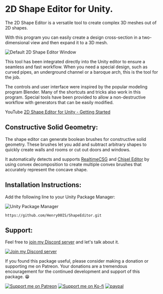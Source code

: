 # 2D Shape Editor for Unity.

The 2D Shape Editor is a versatile tool to create complex 3D meshes out of 2D shapes.

With this program you can easily create a design cross-section in a two-dimensional view and then expand it to a 3D mesh.

![Default 2D Shape Editor Window](https://github.com/Henry00IS/ShapeEditor/wiki/images/home/multiple-windows.png)

This tool has been integrated directly into the Unity editor to ensure a seamless and fast workflow. When you need a special design, such as curved pipes, an underground channel or a baroque arch, this is the tool for the job.

The controls and user interface were inspired by the popular modeling program Blender. Many of the shortcuts and tricks also work in this program. Special tools have been provided to allow a non-destructive workflow with generators that can be easily modified.

YouTube [2D Shape Editor for Unity - Getting Started](https://www.youtube.com/watch?v=yq0keiF3o8o)

## Constructive Solid Geometry:

The shape editor can generate boolean brushes for constructive solid geometry. These brushes let you add and subtract arbitrary shapes to quickly create walls and rooms or cut out doors and windows.

It automatically detects and supports [RealtimeCSG](https://github.com/LogicalError/realtime-CSG-for-unity) and [Chisel Editor](https://github.com/RadicalCSG/Chisel.Prototype) by using convex decomposition to create multiple convex brushes that accurately represent the concave shape.

## Installation Instructions:

Add the following line to your Unity Package Manager:

![Unity Package Manager](https://user-images.githubusercontent.com/7905726/84954483-c82ba100-b0f5-11ea-9cd0-1cdc24ef2660.png)

`https://github.com/Henry00IS/ShapeEditor.git`

## Support:

Feel free to [join my Discord server](https://discord.gg/sKEvrBwHtq) and let's talk about it.

[![Join my Discord server](https://dcbadge.limes.pink/api/server/sKEvrBwHtq)](https://discord.gg/sKEvrBwHtq)

If you found this package useful, please consider making a donation or supporting me on Patreon. Your donations are a tremendous encouragement for the continued development and support of this package. 😁

[![Support me on Patreon](https://raw.githubusercontent.com/wiki/Henry00IS/DynamicLighting/images/badges/patreon.svg)](https://patreon.com/henrydejongh) [![Support me on Ko-fi](https://raw.githubusercontent.com/wiki/Henry00IS/DynamicLighting/images/badges/kofi.svg)](https://ko-fi.com/henry00) [![paypal](https://raw.githubusercontent.com/wiki/Henry00IS/DynamicLighting/images/badges/paypal.svg)](https://paypal.me/henrydejongh)

